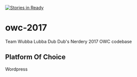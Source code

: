 [![Stories in Ready](https://badge.waffle.io/postrad/owc-2017.png?label=ready&title=Ready)](https://waffle.io/postrad/owc-2017)
# owc-2017
Team Wubba Lubba Dub Dub's Nerdery 2017 OWC codebase

## Platform Of Choice
Wordpress
